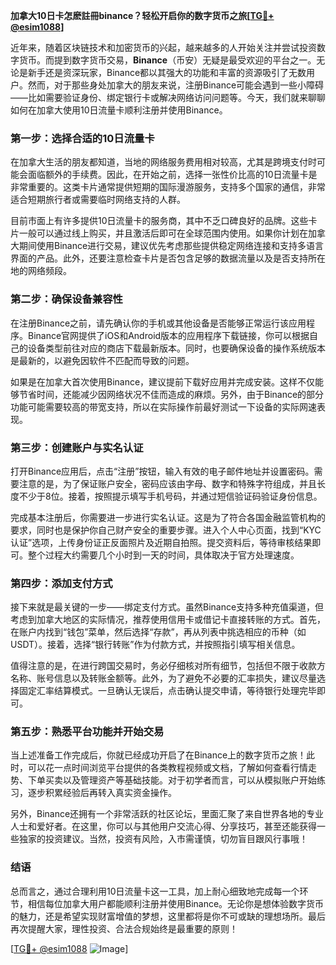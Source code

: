 **加拿大10日卡怎麽註冊binance？轻松开启你的数字货币之旅[[TG💪+ @esim1088](https://t.me/s/esim1088)]**

近年来，随着区块链技术和加密货币的兴起，越来越多的人开始关注并尝试投资数字货币。而提到数字货币交易，**Binance**（币安）无疑是最受欢迎的平台之一。无论是新手还是资深玩家，Binance都以其强大的功能和丰富的资源吸引了无数用户。然而，对于那些身处加拿大的朋友来说，注册Binance可能会遇到一些小障碍——比如需要验证身份、绑定银行卡或解决网络访问问题等。今天，我们就来聊聊如何在加拿大使用10日流量卡顺利注册并使用Binance。

### **第一步：选择合适的10日流量卡**
在加拿大生活的朋友都知道，当地的网络服务费用相对较高，尤其是跨境支付时可能会面临额外的手续费。因此，在开始之前，选择一张性价比高的10日流量卡是非常重要的。这类卡片通常提供短期的国际漫游服务，支持多个国家的通信，非常适合短期旅行者或需要临时网络支持的人群。

目前市面上有许多提供10日流量卡的服务商，其中不乏口碑良好的品牌。这些卡片一般可以通过线上购买，并且激活后即可在全球范围内使用。如果你计划在加拿大期间使用Binance进行交易，建议优先考虑那些提供稳定网络连接和支持多语言界面的产品。此外，还要注意检查卡片是否包含足够的数据流量以及是否支持所在地的网络频段。

### **第二步：确保设备兼容性**
在注册Binance之前，请先确认你的手机或其他设备是否能够正常运行该应用程序。Binance官网提供了iOS和Android版本的应用程序下载链接，你可以根据自己的设备类型前往对应的商店下载最新版本。同时，也要确保设备的操作系统版本是最新的，以避免因软件不匹配而导致的问题。

如果是在加拿大首次使用Binance，建议提前下载好应用并完成安装。这样不仅能够节省时间，还能减少因网络状况不佳而造成的麻烦。另外，由于Binance的部分功能可能需要较高的带宽支持，所以在实际操作前最好测试一下设备的实际网速表现。

### **第三步：创建账户与实名认证**
打开Binance应用后，点击“注册”按钮，输入有效的电子邮件地址并设置密码。需要注意的是，为了保证账户安全，密码应该由字母、数字和特殊字符组成，并且长度不少于8位。接着，按照提示填写手机号码，并通过短信验证码验证身份信息。

完成基本注册后，你需要进一步进行实名认证。这是为了符合各国金融监管机构的要求，同时也是保护你自己财产安全的重要步骤。进入个人中心页面，找到“KYC认证”选项，上传身份证正反面照片及近期自拍照。提交资料后，等待审核结果即可。整个过程大约需要几个小时到一天的时间，具体取决于官方处理速度。

### **第四步：添加支付方式**
接下来就是最关键的一步——绑定支付方式。虽然Binance支持多种充值渠道，但考虑到加拿大地区的实际情况，推荐使用信用卡或借记卡直接转账的方式。首先，在账户内找到“钱包”菜单，然后选择“存款”，再从列表中挑选相应的币种（如USDT）。接着，选择“银行转账”作为付款方式，并按照指引填写相关信息。

值得注意的是，在进行跨国交易时，务必仔细核对所有细节，包括但不限于收款方名称、账号信息以及转账金额等。此外，为了避免不必要的汇率损失，建议尽量选择固定汇率结算模式。一旦确认无误后，点击确认提交申请，等待银行处理完毕即可。

### **第五步：熟悉平台功能并开始交易**
当上述准备工作完成后，你就已经成功开启了在Binance上的数字货币之旅！此时，可以花一点时间浏览平台提供的各类教程视频或文档，了解如何查看行情走势、下单买卖以及管理资产等基础技能。对于初学者而言，可以从模拟账户开始练习，逐步积累经验后再转入真实资金操作。

另外，Binance还拥有一个非常活跃的社区论坛，里面汇聚了来自世界各地的专业人士和爱好者。在这里，你可以与其他用户交流心得、分享技巧，甚至还能获得一些独家的投资建议。当然，投资有风险，入市需谨慎，切勿盲目跟风行事哦！

### **结语**
总而言之，通过合理利用10日流量卡这一工具，加上耐心细致地完成每一个环节，相信每位加拿大用户都能顺利注册并使用Binance。无论你是想体验数字货币的魅力，还是希望实现财富增值的梦想，这里都将是你不可或缺的理想场所。最后再次提醒大家，理性投资、合法合规始终是最重要的原则！

[[TG💪+ @esim1088](https://t.me/s/esim1088) ![Image](https://i.postimg.cc/4NQfJmqS/Snipaste-2025-05-13-00-14-12.png)]